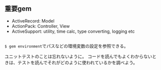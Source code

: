 ## 重要gem

* ActiveRecord: Model
* ActionPack: Controller, View
* ActiveSupport: utility, time calc, type converting, logging etc

## 

`$ gem environment`でパスなどの環境変数の設定を参照できる。


ユニットテストのことは忘れないように。
コードを読んでもよくわからないときは、テストを読んでそれがどのように使われているかを調べよう。


